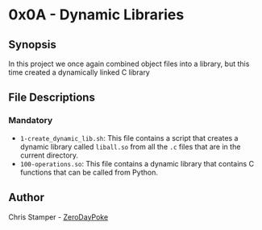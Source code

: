 # 0x0A - Dynamic Libraries

## Synopsis

In this project we once again combined object files into a library, but this time created a dynamically linked C library

## File Descriptions

### Mandatory

- `1-create_dynamic_lib.sh`: This file contains a script that creates a dynamic library called `liball.so` from all the `.c` files that are in the current directory.
- `100-operations.so`: This file contains a dynamic library that contains C functions that can be called from Python.

## Author

Chris Stamper - [ZeroDayPoke](https://github.com/ZeroDayPoke)
